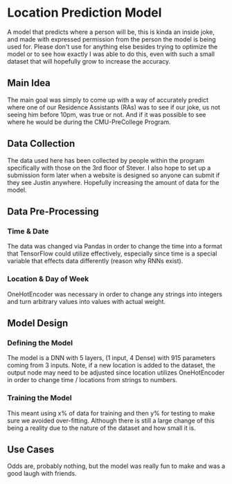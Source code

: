 # Location Prediction Model
A model that predicts where a person will be, 
this is kinda an inside joke, and made with expressed 
permission from the person the model is being used for.
Please don't use for anything else besides trying to optimize
the model or to see how exactly I was able to do this, even with
such a small dataset that will hopefully grow to increase the 
accuracy.

## Main Idea
The main goal was simply to come up with a way of accurately
predict where one of our Residence Assistants (RAs) was to see if
our joke, us not seeing him before 10pm, was true or not.
And if it was possible to see where he would be during the CMU-PreCollege Program.

## Data Collection
The data used here has been collected by people within the program
specifically with those on the 3rd floor of Stever. I also hope
to set up a submission form later when a website is designed
so anyone can submit if they see Justin anywhere. Hopefully
increasing the amount of data for the model.

## Data Pre-Processing
### Time & Date
The data was changed via Pandas in order to change
the time into a format that TensorFlow could utilize
effectively, especially since time is a special
variable that effects data differently (reason
why RNNs exist).

### Location & Day of Week
OneHotEncoder was necessary in order to
change any strings into integers and turn
arbitrary values into values with actual weight.

## Model Design
### Defining the Model
The model is a DNN with 5 layers, (1 input, 4 Dense)
with 915 parameters coming from 3 inputs. Note,
if a new location is added to the dataset, the output
node may need to be adjusted since location
utilizes OneHotEncoder in order to change
time / locations from strings to numbers.

### Training the Model
This meant using x% of data for training
and then y% for testing to make sure we
avoided over-fitting. Although there is still
a large change of this being a reality
due to the nature of the dataset and how
small it is.

## Use Cases
Odds are, probably nothing, but the
model was really fun to make and was
a good laugh with friends.